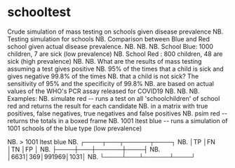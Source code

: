 # schooltest
Crude simulation of mass testing on schools given disease prevalence
NB. Testing simulation for schools
NB. Comparison between Blue and Red school given actual disease prevalence.
NB.
NB.
NB. School Blue: 1000 children, 7 are sick (low prevalence)
NB. School Red : 800 children, 48 are sick (high prevalence)
NB.
NB. What are the results of mass testing assuming a test gives positive
NB. 95% of the times that a child is sick and gives negative 99.8% of the times
NB. that a child is not sick? The sensitivity of 95% and the specificity of 99.8%
NB. are based on actual values of the WHO's PCR assay released for COVID19
NB.
NB.
NB. Examples:
NB. simulate red         -- runs a test on all 'schoolchildren' of school red and returns the result for each candidate
NB.    	     		    in a matrix with true positives, false negatives, true negatives and false positives
NB. psim red		 -- returns the totals in a boxed frame
NB. 1001 ltest blue      -- runs a simulation of 1001 schools of the blue type (low prevalence)

NB. > 1001 ltest blue
NB. ┌────┬───┬──────┬────┐
NB. │TP  │FN │TN    │FP  │
NB. ├────┼───┼──────┼────┤
NB. │6631│369│991969│1031│
NB. └────┴───┴──────┴────┘

